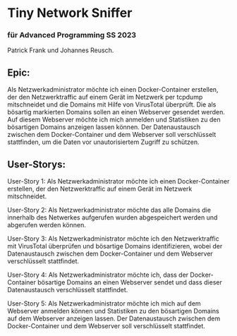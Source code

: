 
# Tiny Network Sniffer


### für Advanced Programming SS 2023

Patrick Frank und Johannes Reusch.



## Epic:

Als Netzwerkadministrator möchte ich einen Docker-Container erstellen, der den Netzwerktraffic auf einem Gerät im Netzwerk per tcpdump mitschneidet und die Domains mit Hilfe von VirusTotal überprüft. Die als bösartig markierten Domains sollen an einen Webserver gesendet werden. Auf diesem Webserver möchte ich mich anmelden und Statistiken zu den bösartigen Domains anzeigen lassen können. Der Datenaustausch zwischen dem Docker-Container und dem Webserver soll verschlüsselt stattfinden, um die Daten vor unautorisiertem Zugriff zu schützen.

## User-Storys:

User-Story 1:
Als Netzwerkadministrator möchte ich einen Docker-Container erstellen, der den Netzwerktraffic auf einem Gerät im Netzwerk mitschneidet.

User-Story 2: 
Als Netzwerkadministrator möchte das alle Domains die innerhalb des Netwerkes aufgerufen wurden abgespeichert werden und abgerufen werden können.

User-Story 3:
Als Netzwerkadministrator möchte ich den Netzwerktraffic mit VirusTotal überprüfen und bösartige Domains identifizieren, wobei der Datenaustausch zwischen dem Docker-Container und dem Webserver verschlüsselt stattfindet.

User-Story 4:
Als Netzwerkadministrator möchte ich, dass der Docker-Container bösartige Domains an einen Webserver sendet und dass dieser Datenaustausch verschlüsselt stattfindet.

User-Story 5:
Als Netzwerkadministrator möchte ich mich auf dem Webserver anmelden können und Statistiken zu den bösartigen Domains auf dem Webserver anzeigen lassen. Der Datenaustausch zwischen dem Docker-Container und dem Webserver soll verschlüsselt stattfindet.
